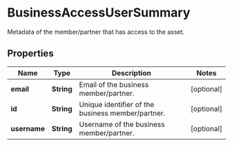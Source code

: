 

# BusinessAccessUserSummary

Metadata of the member/partner that has access to the asset.

## Properties

| Name | Type | Description | Notes |
|------------ | ------------- | ------------- | -------------|
|**email** | **String** | Email of the business member/partner. |  [optional] |
|**id** | **String** | Unique identifier of the business member/partner. |  [optional] |
|**username** | **String** | Username of the business member/partner. |  [optional] |



